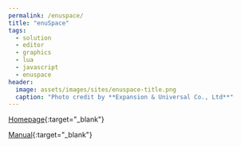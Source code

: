 ```yaml
---
permalink: /enuspace/
title: "enuSpace"
tags:
  - solution
  - editor
  - graphics
  - lua
  - javascript
  - enuspace
header:
  image: assets/images/sites/enuspace-title.png
  caption: "Photo credit by **Expansion & Universal Co., Ltd**"
---
```


[Homepage](http://www.enu-tech.co.kr/enuspace.html){:target="_blank"}

[Manual](https://expnuni.github.io/enuspace_doc/){:target="_blank"}
